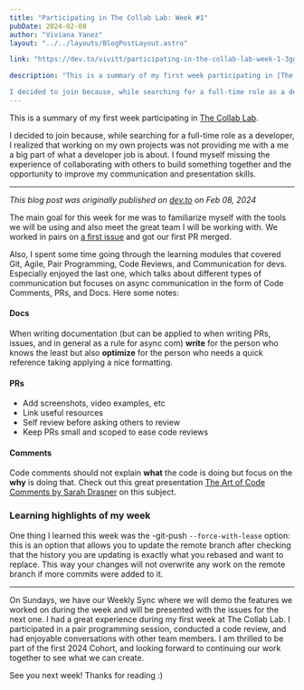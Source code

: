 ```yaml
---
title: "Participating in The Collab Lab: Week #1"
pubDate: 2024-02-08
author: "Viviana Yanez"
layout: "../../layouts/BlogPostLayout.astro"

link: "https://dev.to/vivitt/participating-in-the-collab-lab-week-1-3gg6"

description: "This is a summary of my first week participating in [The Collab Lab](https://the-collab-lab.codes/).

I decided to join because, while searching for a full-time role as a developer, I realized that working on my own projects was not providing me with a me a big part of what a developer job is about. I found myself missing the experience of collaborating with others to build something together and the opportunity to improve my communication and presentation skills."
---
```


This is a summary of my first week participating in [The Collab Lab](https://the-collab-lab.codes/).

I decided to join because, while searching for a full-time role as a developer, I realized that working on my own projects was not providing me with a me a big part of what a developer job is about. I found myself missing the experience of collaborating with others to build something together and the opportunity to improve my communication and presentation skills.

---

_This blog post was originally published on [dev.to](https://dev.to/vivitt/participating-in-the-collab-lab-week-1-3gg6) on Feb 08, 2024_

The main goal for this week for me was to familiarize myself with the tools we will be using and also meet the great team I will be working with. We worked in pairs on [a first issue](https://github.com/the-collab-lab/tcl-71-smart-shopping-list/issues/3) and got our first PR merged.

Also, I spent some time going through the learning modules that covered Git, Agile, Pair Programming, Code Reviews, and Communication for devs.
Especially enjoyed the last one, which talks about different types of communication but focuses on async communication in the form of Code Comments, PRs, and Docs. Here some notes:

#### Docs

When writing documentation (but can be applied to when writing PRs, issues, and in general as a rule for async com) **write** for the person who knows the least but also **optimize** for the person who needs a quick reference taking applying a nice formatting.

#### PRs

- Add screenshots, video examples, etc
- Link useful resources
- Self review before asking others to review
- Keep PRs small and scoped to ease code reviews

#### Comments

Code comments should not explain **what** the code is doing but focus on the **why** is doing that. Check out this great presentation [The Art of Code Comments by Sarah Drasner](https://www.youtube.com/watch?v=yhF7OmuIILc&ab_channel=JSConf) on this subject.

### Learning highlights of my week

One thing I learned this week was the -git-push `--force-with-lease` option: this is an option that allows you to update the remote branch after checking that the history you are updating is exactly what you rebased and want to replace. This way your changes will not overwrite any work on the remote branch if more commits were added to it.

---

On Sundays, we have our Weekly Sync where we will demo the features we worked on during the week and will be presented with the issues for the next one.
I had a great experience during my first week at The Collab Lab. I participated in a pair programming session, conducted a code review, and had enjoyable conversations with other team members.
I am thrilled to be part of the first 2024 Cohort, and looking forward to continuing our work together to see what we can create.

See you next week! Thanks for reading :)

